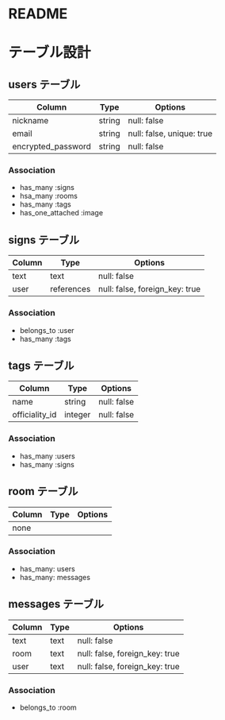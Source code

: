 # README

# テーブル設計

## users テーブル

| Column             | Type   | Options                   |
| ------------------ | ------ | ------------------------- |
| nickname           | string | null: false               |
| email              | string | null: false, unique: true |
| encrypted_password | string | null: false               |


### Association

- has_many :signs
- hsa_many :rooms
- has_many :tags
- has_one_attached :image


## signs テーブル

| Column            | Type       | Options                        |
| ----------------- | ---------- | ------------------------------ |
| text              | text       | null: false                    |
| user              | references | null: false, foreign_key: true |


### Association

- belongs_to :user
- has_many :tags

## tags テーブル

| Column           | Type    | Options     |
| ---------------- | ------- | ----------- |
| name             | string  | null: false |
| officiality_id   | integer | null: false |


### Association

- has_many :users
- has_many :signs

## room テーブル

| Column       | Type       | Options                        |
| ------------ | ---------- | ------------------------------ |
| none         |            |                                |

### Association

- has_many: users
- has_many: messages

## messages テーブル

| Column | Type | Options                        |
| ------ | ---- | ------------------------------ |
| text   | text | null: false                    |
| room   | text | null: false, foreign_key: true |
| user   | text | null: false, foreign_key: true |

### Association

- belongs_to :room